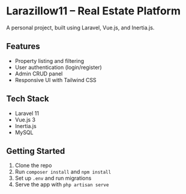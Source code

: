 # Larazillow11 – Real Estate Platform

A personal project, built using Laravel, Vue.js, and Inertia.js.

## Features
- Property listing and filtering
- User authentication (login/register)
- Admin CRUD panel
- Responsive UI with Tailwind CSS

## Tech Stack
- Laravel 11
- Vue.js 3
- Inertia.js
- MySQL

## Getting Started
1. Clone the repo
2. Run `composer install` and `npm install`
3. Set up `.env` and run migrations
4. Serve the app with `php artisan serve`
